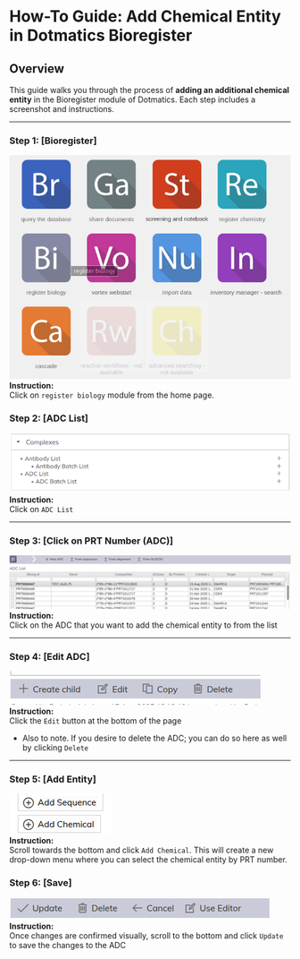 # How-To Guide: Add Chemical Entity in Dotmatics Bioregister  

## Overview  
This guide walks you through the process of **adding an additional chemical entity** in the Bioregister module of Dotmatics. Each step includes a screenshot and instructions.  

---

### Step 1: [Bioregister]  
![Step 1 Screenshot](images/step1.png)  
**Instruction:**  
Click on `register biology` module from the home page.

<div style="page-break-after: always;"></div>

### Step 2: [ADC List]  
![Step 2 Screenshot](images/step2.png)  
**Instruction:**  
Click on `ADC List`

---

### Step 3: [Click on PRT Number (ADC)]  
![Step 3 Screenshot](images/step3.png)  
**Instruction:**  
Click on the ADC that you want to add the chemical entity to from the list

---

### Step 4: [Edit ADC]  
![Step 4 Screenshot](images/step4.png)  
**Instruction:**  
Click the `Edit` button at the bottom of the page
- Also to note. If you desire to delete the ADC; you can do so here as well by clicking `Delete`

---

### Step 5: [Add Entity]  
![Step 5 Screenshot](images/step5.png)  
**Instruction:**  
Scroll towards the bottom and click `Add Chemical`. This will create a new drop-down menu where you can select the chemical entity by PRT number.

<div style="page-break-after: always;"></div>

### Step 6: [Save]  
![Step 6 Screenshot](images/step6.png)  
**Instruction:**  
Once changes are confirmed visually, scroll to the bottom and click `Update` to save the changes to the ADC
